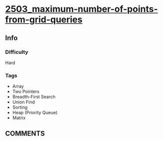 # [2503_maximum-number-of-points-from-grid-queries](https://leetcode.com/problems/maximum-number-of-points-from-grid-queries)

## Info

### Difficulty

Hard

### Tags

- Array
- Two Pointers
- Breadth-First Search
- Union Find
- Sorting
- Heap (Priority Queue)
- Matrix

## __COMMENTS__

> 
